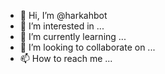 - 👋 Hi, I’m @harkahbot
- 👀 I’m interested in ...
- 🌱 I’m currently learning ...
- 💞️ I’m looking to collaborate on ...
- 📫 How to reach me ...

<!---
harkahbot/harkahbot is a ✨ special ✨ repository because its `README.md` (this file) appears on your GitHub profile.
You can click the Preview link to take a look at your changes.
--->
